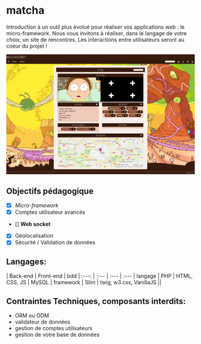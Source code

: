 # matcha

Introduction à un outil plus évolué pour réaliser vos applications web : le micro-framework. Nous vous invitons à réaliser, dans le langage de votre choix, un site de rencontres. Les interactions entre utilisateurs seront au coeur du projet !

![screenthot](/docs/test.jpg)

## Objectifs pédagogique

- [x] *Micro-framework*
- [x] Comptes utilisateur avancés
- [] **Web socket**
- [x] Géolocalisation
- [x] Sécurité / Validation de données 

## Langages:

 | Back-end | Front-end | bdd |
 :---: | :--- | :--- | :--- |
 langage | PHP | HTML, CSS, JS | MySQL |
 framework | Slim | twig, w3.css, VanillaJS ||

## Contraintes Techniques, composants interdits:

- ORM ou ODM
- validateur de données
- gestion de comptes utilisateurs
- gestion de votre base de données
